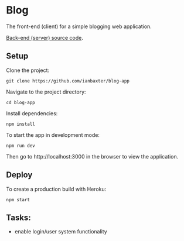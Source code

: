 # Blog

The front-end (client) for a simple blogging web application.

[Back-end (server) source code](https://github.com/ianbaxter/my-blog-server).

## Setup

Clone the project: 
```
git clone https://github.com/ianbaxter/blog-app
```

Navigate to the project directory:
```
cd blog-app
```

Install dependencies:
```
npm install
```

To start the app in development mode:
```
npm run dev
```

Then go to http://localhost:3000 in the browser to view the application.

## Deploy

To create a production build with Heroku:
```
npm start
```

## Tasks:

  - enable login/user system functionality
